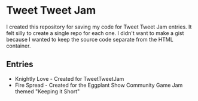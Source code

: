 # Tweet Tweet Jam

I created this repository for saving my code for Tweet Tweet Jam entries. It felt silly to create a single repo for each one. I didn't want to make a gist because I wanted to keep the source code separate from the HTML container.

## Entries

- Knightly Love - Created for TweetTweetJam
- Fire Spread - Created for the Eggplant Show Community Game Jam themed "Keeping it Short"

